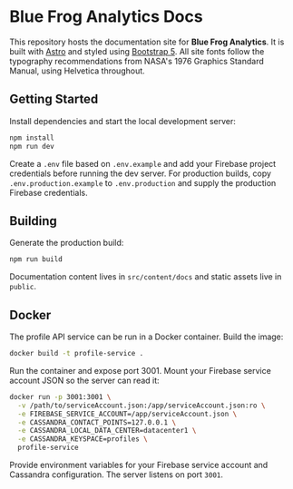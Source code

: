 # Blue Frog Analytics Docs

This repository hosts the documentation site for **Blue Frog Analytics**. It is built with [Astro](https://astro.build) and styled using [Bootstrap&nbsp;5](https://getbootstrap.com). All site fonts follow the typography recommendations from NASA's 1976 Graphics Standard Manual, using Helvetica throughout.

## Getting Started

Install dependencies and start the local development server:

```bash
npm install
npm run dev
```

Create a `.env` file based on `.env.example` and add your Firebase project
credentials before running the dev server. For production builds, copy
`.env.production.example` to `.env.production` and supply the production
Firebase credentials.

## Building

Generate the production build:

```bash
npm run build
```

Documentation content lives in `src/content/docs` and static assets live in `public`.

## Docker

The profile API service can be run in a Docker container. Build the image:

```bash
docker build -t profile-service .
```

Run the container and expose port 3001. Mount your Firebase service account JSON so the server can read it:

```bash
docker run -p 3001:3001 \
  -v /path/to/serviceAccount.json:/app/serviceAccount.json:ro \
  -e FIREBASE_SERVICE_ACCOUNT=/app/serviceAccount.json \
  -e CASSANDRA_CONTACT_POINTS=127.0.0.1 \
  -e CASSANDRA_LOCAL_DATA_CENTER=datacenter1 \
  -e CASSANDRA_KEYSPACE=profiles \
  profile-service
```

Provide environment variables for your Firebase service account and Cassandra configuration. The server listens on port `3001`.
